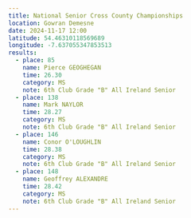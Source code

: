 ```yaml
---
title: National Senior Cross County Championships
location: Gowran Demesne
date: 2024-11-17 12:00
latitude: 54.46310118569689
longitude: -7.637055347853513
results: 
  - place: 85
    name: Pierce GEOGHEGAN
    time: 26.30
    category: MS
    note: 6th Club Grade "B" All Ireland Senior
  - place: 138
    name: Mark NAYLOR
    time: 28.27
    category: MS
    note: 6th Club Grade "B" All Ireland Senior
  - place: 146
    name: Conor O'LOUGHLIN
    time: 28.38
    category: MS
    note: 6th Club Grade "B" All Ireland Senior
  - place: 148
    name: Geoffrey ALEXANDRE
    time: 28.42
    category: MS
    note: 6th Club Grade "B" All Ireland Senior
---
```

